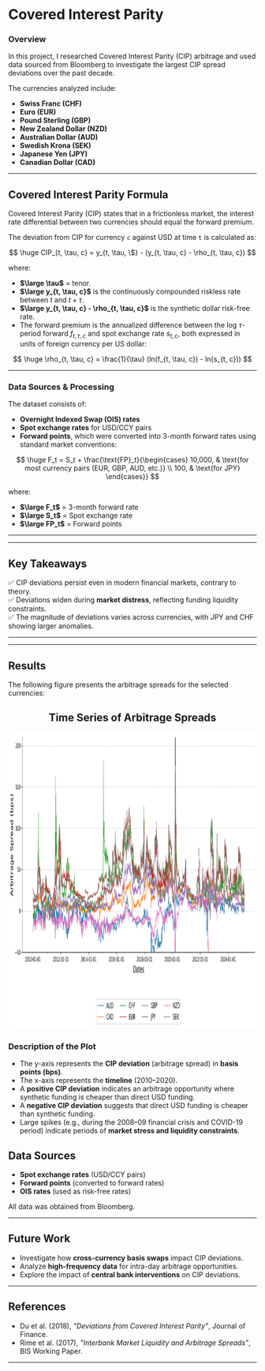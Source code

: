 # **Covered Interest Parity**

### **Overview**
In this project, I researched Covered Interest Parity (CIP) arbitrage and used data sourced from Bloomberg to investigate the largest CIP spread deviations over the past decade.

The currencies analyzed include:
- **Swiss Franc (CHF)**
- **Euro (EUR)**
- **Pound Sterling (GBP)**
- **New Zealand Dollar (NZD)**
- **Australian Dollar (AUD)**
- **Swedish Krona (SEK)**
- **Japanese Yen (JPY)**
- **Canadian Dollar (CAD)**

---

## **Covered Interest Parity Formula**
Covered Interest Parity (CIP) states that in a frictionless market, the interest rate differential between two currencies should equal the forward premium.

The deviation from CIP for currency `c` against USD at time `t` is calculated as:

$$
\huge
CIP_{t, \tau, c} = y_{t, \tau, \$} - (y_{t, \tau, c} - \rho_{t, \tau, c})
$$

where:
- **$\large \tau$** = tenor.
- **$\large y_{t, \tau, c}$** is the continuously compounded riskless rate between $t$ and $t + \tau$.
- **$\large y_{t, \tau, c} - \rho_{t, \tau, c}$** is the synthetic dollar risk-free rate.
- The forward premium is the annualized difference between the log $\tau$-period forward $f_{t, \tau, c}$ and spot exchange rate $s_{t, c}$, both expressed in units of foreign currency per US dollar:

$$
\huge
\rho_{t, \tau, c} = \frac{1}{\tau} (ln(f_{t, \tau, c}) - ln(s_{t, c}))
$$

---

### **Data Sources & Processing**
The dataset consists of:
- **Overnight Indexed Swap (OIS) rates**  
- **Spot exchange rates** for USD/CCY pairs  
- **Forward points**, which were converted into 3-month forward rates using standard market conventions:

$$
\huge
F_t = S_t + \frac{\text{FP}_t}{\begin{cases} 
    10,000, & \text{for most currency pairs (EUR, GBP, AUD, etc.)} \\
    100, & \text{for JPY}
\end{cases}}
$$

where:  
- **$\large F_t$** = 3-month forward rate  
- **$\large S_t$** = Spot exchange rate  
- **$\large FP_t$** = Forward points  

---

---

## **Key Takeaways**
✅ CIP deviations persist even in modern financial markets, contrary to theory.  
✅ Deviations widen during **market distress**, reflecting funding liquidity constraints.  
✅ The magnitude of deviations varies across currencies, with JPY and CHF showing larger anomalies.  

---

---

## **Results**
The following figure presents the arbitrage spreads for the selected currencies:

<h2 align="center">Time Series of Arbitrage Spreads</h2>

<p align="center">
    <img src="tables/spread_plot_recent.png" width="1150" height="600">
</p>

### **Description of the Plot**
- The y-axis represents the **CIP deviation** (arbitrage spread) in **basis points (bps)**.
- The x-axis represents the **timeline** (2010–2020).
- A **positive CIP deviation** indicates an arbitrage opportunity where synthetic funding is cheaper than direct USD funding.
- A **negative CIP deviation** suggests that direct USD funding is cheaper than synthetic funding.
- Large spikes (e.g., during the 2008–09 financial crisis and COVID-19 period) indicate periods of **market stress and liquidity constraints**.


## **Data Sources**
- **Spot exchange rates** (USD/CCY pairs)
- **Forward points** (converted to forward rates)
- **OIS rates** (used as risk-free rates)

All data was obtained from Bloomberg.

---

## **Future Work**
- Investigate how **cross-currency basis swaps** impact CIP deviations.
- Analyze **high-frequency data** for intra-day arbitrage opportunities.
- Explore the impact of **central bank interventions** on CIP deviations.

---

## **References**
- Du et al. (2018), *"Deviations from Covered Interest Parity"*, Journal of Finance.
- Rime et al. (2017), *"Interbank Market Liquidity and Arbitrage Spreads"*, BIS Working Paper.

---

